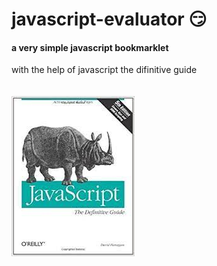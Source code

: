# javascript-evaluator 😏           
#### a very simple javascript bookmarklet 
 
with the help of javascript the difinitive guide<br/><br/><br/>
![difinitive guide](download.jpg)
